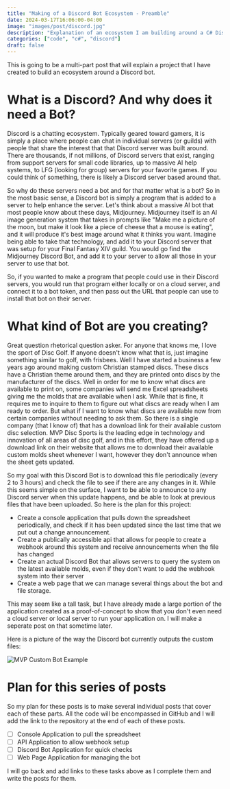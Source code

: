 ```yaml
---
title: "Making of a Discord Bot Ecosystem - Preamble"
date: 2024-03-17T16:06:00-04:00
image: "images/post/discord.jpg"
description: "Explanation of an ecosystem I am building around a C# Discord Bot"
categories: ["code", "c#", "discord"]
draft: false
---
```


This is going to be a multi-part post that will explain a project that I have created to build an ecosystem around a Discord bot.

# What is a Discord? And why does it need a Bot?

Discord is a chatting ecosystem.  Typically geared toward gamers, it is simply a place where people can chat in individual servers (or guilds) with people that share the interest that that Discord server was built around.  There are thousands, if not millions, of Discord servers that exist, ranging from support servers for small code libraries, up to massive AI help systems, to LFG (looking for group) servers for your favorite games.  If you could think of something, there is likely a Discord server based around that.

So why do these servers need a bot and for that matter what is a bot?  So in the most basic sense, a Discord bot is simply a program that is added to a server to help enhance the server.  Let's think about a massive AI bot that most people know about these days, Midjourney.  Midjourney itself is an AI image generation system that takes in prompts like "Make me a picture of the moon, but make it look like a piece of cheese that a mouse is eating", and it will produce it's best image around what it thinks you want.  Imagine being able to take that technology, and add it to your Discord server that was setup for your Final Fantasy XIV guild.  You would go find the Midjourney Discord Bot, and add it to your server to allow all those in your server to use that bot.

So, if you wanted to make a program that people could use in their Discord servers, you would run that program either locally or on a cloud server, and connect it to a bot token, and then pass out the URL that people can use to install that bot on their server.

# What kind of Bot are you creating?

Great question rhetorical question asker.  For anyone that knows me, I love the sport of Disc Golf.  If anyone doesn't know what that is, just imagine something similar to golf, with frisbees.  Well I have started a business a few years ago around making custom Christian stamped discs.  These discs have a Christian theme around them, and they are printed onto discs by the manufacturer of the discs.  Well in order for me to know what discs are available to print on, some companies will send me Excel spreadsheets giving me the molds that are available when I ask.  While that is fine, it requires me to inquire to them to figure out what discs are ready when I am ready to order.  But what if I want to know what discs are available now from certain companies without needing to ask them.  So there is a single company (that I know of) that has a download link for their available custom disc selection.  MVP Disc Sports is the leading edge in technology and innovation of all areas of disc golf, and in this effort, they have offered up a download link on their website that allows me to download their available custom molds sheet whenever I want, however they don't announce when the sheet gets updated.

So my goal with this Discord Bot is to download this file periodically (every 2 to 3 hours) and check the file to see if there are any changes in it.  While this seems simple on the surface, I want to be able to announce to any Discord server when this update happens, and be able to look at previous files that have been uploaded.  So here is the plan for this project:

- Create a console application that pulls down the spreadsheet periodically, and check if it has been updated since the last time that we put out a change announcement.
- Create a publically accessible api that allows for people to create a webhook around this system and receive announcements when the file has changed
- Create an actual Discord Bot that allows servers to query the system on the latest available molds, even if they don't want to add the webhook system into their server
- Create a web page that we can manage several things about the bot and file storage.

This may seem like a tall task, but I have already made a large portion of the application created as a proof-of-concept to show that you don't even need a cloud server or local server to run your application on.  I will make a seperate post on that sometime later.

Here is a picture of the way the Discord bot currently outputs the custom files:

![MVP Custom Bot Example](/images/post/mvp-custom-checker-example.png)

# Plan for this series of posts

So my plan for these posts is to make several individual posts that cover each of these parts.  All the code will be encompassed in GitHub and I will add the link to the repository at the end of each of these posts.

- [ ] Console Application to pull the spreadsheet
- [ ] API Application to allow webhook setup
- [ ] Discord Bot Application for quick checks
- [ ] Web Page Application for managing the bot

I will go back and add links to these tasks above as I complete them and write the posts for them.